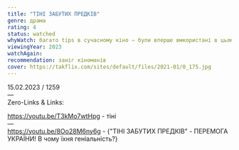 ```yaml
---
title: "ТІНІ ЗАБУТИХ ПРЕДКІВ"
genre: драма
rating: 4
status: watched
whyWatch: багато tips в сучасному кіно — були вперше вмкористані в цьому фільмі
viewingYear: 2023
watchAgain: 
recommendation: заніг кіноманів
cover: https://takflix.com/sites/default/files/2021-01/0_175.jpg
---
```

15.02.2023 / 1259  
—  
Zero-Links & Links:

https://youtu.be/T3kMo7wtHpg - тіні  
—  
https://youtu.be/8Oo28M6ny6g - {"ТІНІ ЗАБУТИХ ПРЕДКІВ" - ПЕРЕМОГА УКРАЇНИ! В чому їхня геніальність?}
